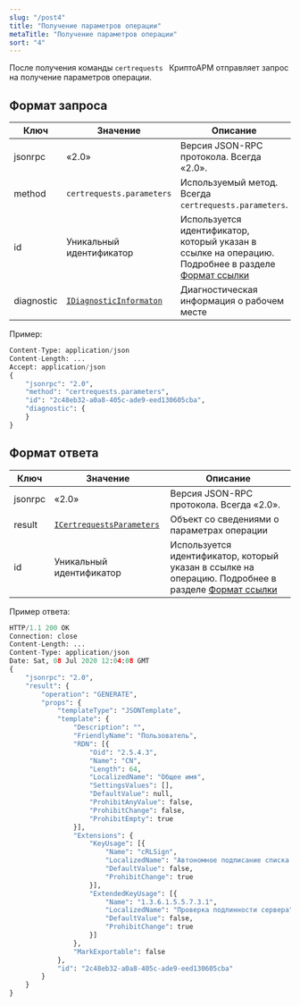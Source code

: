 ```yaml
---
slug: "/post4"
title: "Получение параметров операции"
metaTitle: "Получение параметров операции"
sort: "4"
---
```


После получения команды `certrequests ` КриптоАРМ отправляет запрос на получение параметров операции.

## Формат запроса

| Ключ | Значение | Описание |
| --- | --- | --- |
| jsonrpc | «2.0» | Версия JSON-RPC протокола. Всегда «2.0». |
| method | `certrequests.parameters`|  Используемый метод. Всегда `certrequests.parameters`. |
| id |  Уникальный идентификатор |  Используется идентификатор, который указан в ссылке на операцию. Подробнее в разделе [Формат ссылки](../002-description-requests-and-responses.md) |
| diagnostic | [`IDiagnosticInformaton`](../005-diagnostics/09-IDiagnosticsInformation.md) |  Диагностическая информация о рабочем месте |

Пример:

``` py linenums="1"
Content-Type: application/json
Content-Length: ...
Accept: application/json
{
    "jsonrpc": "2.0",
    "method": "certrequests.parameters",
    "id": "2c48eb32-a0a8-405c-ade9-eed130605cba",
    "diagnostic": {
    }
}
```

## Формат ответа

| Ключ | Значение | Описание |
| --- | --- | --- |
| jsonrpc | «2.0» | Версия JSON-RPC протокола. Всегда «2.0». |
| result | [`ICertrequestsParameters`](./06-ICertrequestsParameters.md) |  Объект со сведениями о параметрах операции |
| id |  Уникальный идентификатор |  Используется идентификатор, который указан в ссылке на операцию. Подробнее в разделе [Формат ссылки](../002-description-requests-and-responses.md) |

Пример ответа:

``` py linenums="1"
HTTP/1.1 200 OK
Connection: close
Content-Length: ...
Content-Type: application/json
Date: Sat, 08 Jul 2020 12:04:08 GMT
{
    "jsonrpc": "2.0",
    "result": {
        "operation": "GENERATE",
        "props": {
            "templateType": "JSONTemplate",
            "template": {
                "Description": "",
                "FriendlyName": "Пользователь",
                "RDN": [{
                    "Oid": "2.5.4.3",
                    "Name": "CN",
                    "Length": 64,
                    "LocalizedName": "Общее имя",
                    "SettingsValues": [],
                    "DefaultValue": null,
                    "ProhibitAnyValue": false,
                    "ProhibitChange": false,
                    "ProhibitEmpty": true
                }],
                "Extensions": {
                    "KeyUsage": [{
                        "Name": "cRLSign",
                        "LocalizedName": "Автономное подписание списка отзыва (CRL)",
                        "DefaultValue": false,
                        "ProhibitChange": true
                    }],
                    "ExtendedKeyUsage": [{
                        "Name": "1.3.6.1.5.5.7.3.1",
                        "LocalizedName": "Проверка подлинности сервера",
                        "DefaultValue": false,
                        "ProhibitChange": true
                    }]
                },
                "MarkExportable": false
            },
            "id": "2c48eb32-a0a8-405c-ade9-eed130605cba"
        }
    }
}
```